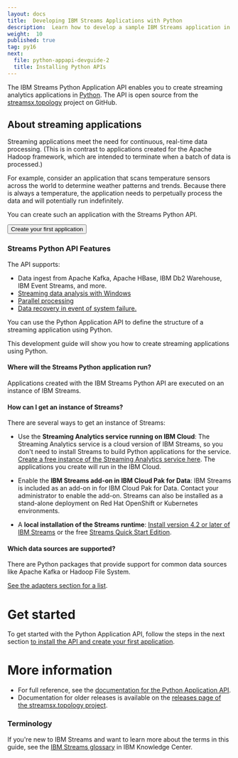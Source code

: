 ```yaml
---
layout: docs
title:  Developing IBM Streams Applications with Python
description:  Learn how to develop a sample IBM Streams application in Python by using the the Python Application API in the Topology Toolkit
weight:  10
published: true
tag: py16
next:
  file: python-appapi-devguide-2
  title: Installing Python APIs
---
```


The IBM Streams Python Application API enables you to create streaming analytics applications in [Python](https://python.org). The API is open source from the [streamsx.topology](http://ibmstreams.github.io/streamsx.topology/) project on GitHub.


## About streaming applications

Streaming applications meet the need for continuous, real-time data processing. (This is in contrast to applications created for the Apache Hadoop framework, which are intended to terminate when a batch of data is processed.)

For example, consider an application that scans temperature sensors across the world to determine weather patterns and trends. Because there is always a temperature, the application needs to perpetually process the data and will potentially run indefinitely.

You can create such an application with the Streams Python API. 
<form action="/streamsx.documentation/docs/python/1.6/python-appapi-devguide-2/" target="_blank"><input  type="submit" value="Create your first application"></form>


### Streams Python API Features

The API supports:

 - Data ingest from Apache Kafka, Apache HBase, IBM Db2 Warehouse, IBM Event Streams, and more.
 - [Streaming data analysis with Windows](/streamsx.documentation/docs/python/1.6//python-appapi-devguide-4/#windows)
 - [Parallel processing](/streamsx.documentation/docs/python/1.6/python-appapi-devguide-5/#parallel-region)
 - [Data recovery in event of system failure.](/streamsx.documentation/docs/python/1.6/python-appapi-devguide-5/#consistent-region)

You can use the Python Application API to define the structure of a streaming application using Python.

This development guide will show you how to create streaming applications using Python.

#### Where will the Streams Python application run?

Applications created with the IBM Streams Python API are executed on an instance of IBM Streams. 

#### How can I get an instance of Streams?

 There are several ways to get an instance of Streams:

 - Use the **Streaming Analytics service running on IBM Cloud**: The Streaming Analytics service is a cloud version of IBM Streams, so you don't need to install Streams to build Python applications for the service. [Create a free instance of the Streaming Analytics service here](https://cloud.ibm.com/catalog/services/streaming-analytics).  The applications you create will run in the IBM Cloud.

 -  Enable the **IBM Streams add-on in IBM Cloud Pak for Data**: IBM Streams is included as an add-on in for IBM Cloud Pak for Data. Contact your administrator to enable the add-on.  Streams can also be installed as a stand-alone deployment on Red Hat OpenShift or Kubernetes environments.
  
 - A **local installation of the Streams runtime**:  [Install version 4.2 or later of IBM Streams](https://www.ibm.com/support/knowledgecenter/SSCRJU_4.3.0/com.ibm.streams.install.doc/doc/installstreams-container.html) or the free [Streams Quick Start Edition](https://www.ibm.com/support/knowledgecenter/SSCRJU_4.3.0/com.ibm.streams.qse.doc/doc/installtrial-container.html). 

#### Which data sources are supported?

There are Python packages that provide support for common data sources like Apache Kafka or Hadoop File System. 

[See the adapters section for a list](/streamsx.documentation/docs/python/1.6/python-appapi-devguide-4/#adapters).


# Get started

To get started with the Python Application API, follow the steps in the next section [to install the API and create your first application](/streamsx.documentation/docs/python/1.6/python-appapi-devguide-2/).

#  More information 

* For full reference, see the [documentation for the Python Application API](https://streamsxtopology.readthedocs.io/en/stable/).
* Documentation for older releases is available on the [releases page of the streamsx.topology project](https://github.com/IBMStreams/streamsx.topology/releases).

### Terminology
If you're new to IBM Streams and want to learn more about the terms in this guide, see the [IBM Streams glossary](https://www.ibm.com/support/knowledgecenter/SSCRJU_4.3.0/com.ibm.streams.glossary.doc/doc/glossary_streams.html) in IBM Knowledge Center.
